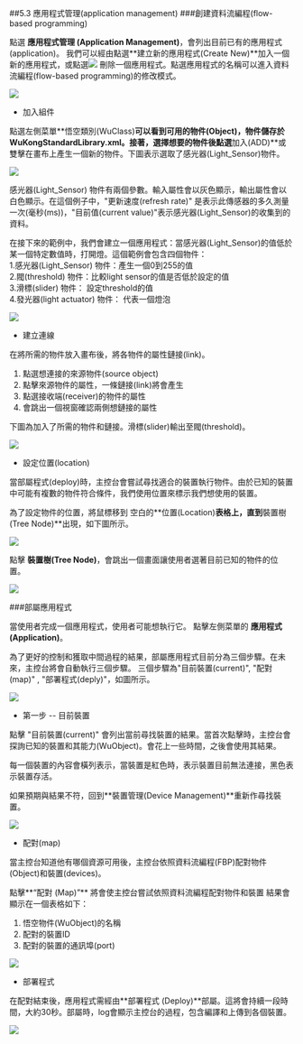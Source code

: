 ##5.3 應用程式管理(application management)
###創建資料流編程(flow-based programming)  

<!--
*This section  is revised from [PREVIOUS WUKONG UI MANUAL](https://docs.google.com/document/d/1d06id4TxZu5Cp6MvyJ4-2rgaHDvMKR29IIUpdW72_IY/edit#).*
-->
點選 **應用程式管理 (Application Management)**，會列出目前已有的應用程式(application)。 我們可以經由點選**建立新的應用程式(Create New)**加入一個新的應用程式，或點選![](https://raw.githubusercontent.com/wukong-ntu/wukong-gitbook-figures/master/figures/05-Web/FBP/7.png) 刪除一個應用程式。點選應用程式的名稱可以進入資料流編程(flow-based programming)的修改模式。


![](https://raw.githubusercontent.com/wukong-ntu/wukong-gitbook-figures/master/figures/05-Web/FBP/0.png)

*  加入組件

  點選左側菜單**悟空類別(WuClass)**可以看到可用的物件(Object)，物件儲存於WuKongStandardLibrary.xml。接著，選擇想要的物件後點選**加入(ADD)**或雙擊在畫布上產生一個新的物件。下圖表示選取了感光器(Light_Sensor)物件。

  ![](https://raw.githubusercontent.com/wukong-ntu/wukong-gitbook-figures/master/figures/05-Web/FBP/1.png)

 感光器(Light_Sensor) 物件有兩個參數。輸入屬性會以灰色顯示，輸出屬性會以白色顯示。在這個例子中，"更新速度(refresh rate)" 是表示此傳感器的多久測量一次(毫秒(ms))，"目前值(current value)"表示感光器(Light_Sensor)的收集到的資料。  
 
 在接下來的範例中，我們會建立一個應用程式：當感光器(Light_Sensor)的值低於某一個特定數值時，打開燈。這個範例會包含四個物件：   
  1.感光器(Light_Sensor) 物件：產生一個0到255的值   
  2.閥(threshold) 物件：比較light sensor的值是否低於設定的值   
  3.滑標(slider) 物件： 設定threshold的值   
  4.發光器(light actuator) 物件： 代表一個燈泡   
 
  ![](https://raw.githubusercontent.com/wukong-ntu/wukong-gitbook-figures/master/figures/05-Web/FBP/2.png)  
    
    
*  建立連線   

  在將所需的物件放入畫布後，將各物件的屬性鏈接(link)。  
  1. 點選想連接的來源物件(source object)  
  2. 點擊來源物件的屬性，一條鏈接(link)將會產生  
  3. 點選接收端(receiver)的物件的屬性  
  4. 會跳出一個視窗確認兩側想鏈接的屬性  
  
  下圖為加入了所需的物件和鏈接。滑標(slider)輸出至閥(threshold)。
  
  ![](https://raw.githubusercontent.com/wukong-ntu/wukong-gitbook-figures/master/figures/05-Web/FBP/4.png)  
   

*  設定位置(location) 

  當部屬程式(deploy)時，主控台會嘗試尋找適合的裝置執行物件。由於已知的裝置中可能有複數的物件符合條件，我們使用位置來標示我們想使用的裝置。

  為了設定物件的位置，將鼠標移到 空白的**位置(Location)**表格上，直到**裝置樹(Tree Node)**出現，如下圖所示。
   
   ![](https://raw.githubusercontent.com/wukong-ntu/wukong-gitbook-figures/master/figures/05-Web/FBP/8.png)    
   
   點擊 **裝置樹(Tree Node)**，會跳出一個畫面讓使用者選著目前已知的物件的位置。

   ![](https://raw.githubusercontent.com/wukong-ntu/wukong-gitbook-figures/master/figures/05-Web/FBP/9.png)  


###部屬應用程式

當使用者完成一個應用程式，使用者可能想執行它。
點擊左側菜單的 **應用程式(Application)**。

為了更好的控制和獲取中間過程的結果，部屬應用程式目前分為三個步驟。在未來，主控台將會自動執行三個步驟。
三個步驟為"目前裝置(current)", "配對(map)" , "部署程式(deply)"，如圖所示。

![](https://raw.githubusercontent.com/wukong-ntu/wukong-gitbook-figures/master/figures/05-Web/FBP/11.png)  


*  第一步 -- 目前裝置   

  點擊 "目前裝置(current)" 會列出當前尋找裝置的結果。當首次點擊時，主控台會探詢已知的裝置和其能力(WuObject)。會花上一些時間，之後會使用其結果。
  
  每一個裝置的內容會橫列表示，當裝置是紅色時，表示裝置目前無法連接，黑色表示裝置存活。  
  
  如果預期與結果不符，回到**裝置管理(Device Management)**重新作尋找裝置。  

  ![](https://raw.githubusercontent.com/wukong-ntu/wukong-gitbook-figures/master/figures/05-Web/FBP/13.png)
  
  
*  配對(map)

  當主控台知道他有哪個資源可用後，主控台依照資料流編程(FBP)配對物件(Object)和裝置(devices)。
  
  點擊**“配對 (Map)”** 將會使主控台嘗試依照資料流編程配對物件和裝置
  結果會顯示在一個表格如下：
  1. 悟空物件(WuObject)的名稱
  2. 配對的裝置ID
  3. 配對的裝置的通訊埠(port)

  ![](https://raw.githubusercontent.com/wukong-ntu/wukong-gitbook-figures/master/figures/05-Web/FBP/12.png)


*  部署程式  
  
  在配對結束後，應用程式需經由**部署程式 (Deploy)**部屬。這將會持續一段時間，大約30秒。部屬時，log會顯示主控台的過程，包含編譯和上傳到各個裝置。

  ![](https://raw.githubusercontent.com/wukong-ntu/wukong-gitbook-figures/master/figures/05-Web/FBP/14.png)




